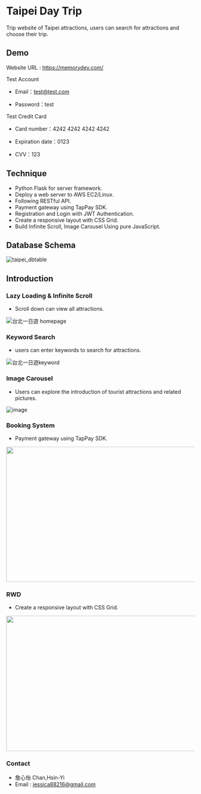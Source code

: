 # Taipei Day Trip

Trip website of Taipei attractions, users can search for attractions and choose their trip. 

## Demo

Website URL : https://memorydev.com/

Test Account

- Email：test@test.com

- Password：test

Test Credit Card

- Card number：4242 4242 4242 4242

- Expiration date：0123

- CVV：123

## Technique

- Python Flask for server framework.
- Deploy a web server to AWS EC2/Linux.
- Following RESTful API.
- Payment gateway using TapPay SDK.
- Registration and Login with JWT Authentication.
- Create a responsive layout with CSS Grid.
- Build Infinite Scroll, Image Carousel Using pure JavaScript.
## Database Schema
![taipei_dbtable](https://user-images.githubusercontent.com/94737861/185329561-ff10ac67-da96-459c-b19f-5ac8a72f70aa.png)

## Introduction

### Lazy Loading & Infinite Scroll

- Scroll down can view all attractions.

![台北一日遊 homepage](https://user-images.githubusercontent.com/94737861/176992591-f8c62d60-94ae-495c-a7f3-57142ed6861d.gif)


### Keyword Search

- users can enter keywords to search for attractions.

![台北一日遊keyword](https://user-images.githubusercontent.com/94737861/176992720-f1e5dc93-7516-4d8c-9a3a-31d643174be8.gif)


### Image Carousel
- Users can explore the introduction of tourist attractions and related pictures.

![image](https://user-images.githubusercontent.com/94737861/176994093-8f24323d-e94b-426b-b85a-f858b0b9f8e3.gif)


### Booking System
- Payment gateway using TapPay SDK.

<img src="https://user-images.githubusercontent.com/94737861/176994680-a9c46021-ffac-4d46-a7ce-d884127d47aa.gif" width="640" height="360" >


### RWD
- Create a responsive layout with CSS Grid.

<img src="https://user-images.githubusercontent.com/94737861/176995472-633fbe7e-d086-4824-850d-18d6f363f0ed.gif" width="640" height="360" >

### Contact
- 詹心怡 Chan,Hsin-Yi
- Email : jessica88216@gmail.com
